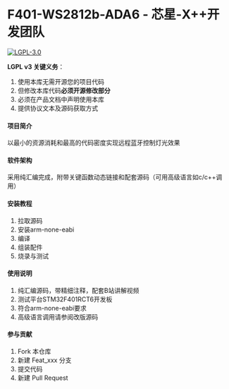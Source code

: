 # F401-WS2812b-ADA6 - 芯星-X++开发团队

[![LGPL-3.0](https://img.shields.io/badge/License-LGPL_v3-blue.svg)](LICENSES/lgpl-3.0.txt)

**LGPL v3 关键义务**：
1. 使用本库无需开源您的项目代码
2. 但修改本库代码**必须开源修改部分**
3. 必须在产品文档中声明使用本库
4. 提供协议文本及源码获取方式

#### 项目简介
以最小的资源消耗和最高的代码密度实现远程蓝牙控制灯光效果

#### 软件架构
采用纯汇编完成，附带关键函数动态链接和配套源码（可用高级语言如c/c++调用）

#### 安装教程

1.  拉取源码
2.  安装arm-none-eabi
3.  编译
4.  组装配件
5.  烧录与测试

#### 使用说明

1.  纯汇编源码，带精细注释，配套B站讲解视频
2.  测试平台STM32F401RCT6开发板
3.  符合arm-none-eabi要求
4.  高级语言调用请参阅改版源码

#### 参与贡献

1.  Fork 本仓库
2.  新建 Feat_xxx 分支
3.  提交代码
4.  新建 Pull Request
